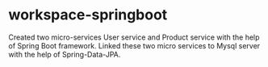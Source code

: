 # workspace-springboot
Created two micro-services User service and Product service with the help of Spring Boot framework.
Linked these two micro services to Mysql server with the help of Spring-Data-JPA.
